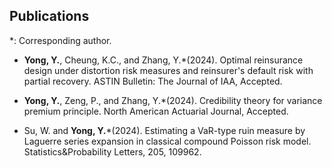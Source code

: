 ## Publications

*: Corresponding author.

- <strong>Yong, Y.</strong>, Cheung, K.C., and Zhang, Y.*(2024). Optimal reinsurance design under distortion risk measures and reinsurer's default risk with partial recovery. ASTIN Bulletin: The Journal of IAA, Accepted.

- <strong>Yong, Y.</strong>, Zeng, P., and Zhang, Y.*(2024). Credibility theory for variance premium principle. North American Actuarial Journal, Accepted.

- Su, W. and <strong>Yong, Y.</strong>*(2024). Estimating a VaR-type ruin measure by Laguerre series expansion in classical compound Poisson risk model. Statistics&Probability Letters, 205, 109962.
